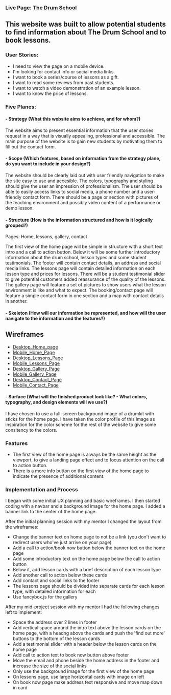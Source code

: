 
### Live Page: [The Drum School](https://oisintohak.github.io/Milestone-Project-1/)

This website was built to allow potential students to find information about The Drum School and to book lessons.
---
### User Stories:
- I need to view the page on a mobile device.
- I'm looking for contact info or social media links.
- I want to book a series/course of lessons as a gift.
- I want to read some reviews from past students.
- I want to watch a video demonstration of an example lesson.
- I want to know the price of lessons.

### Five Planes:

#### - Strategy (What this website aims to achieve, and for whom?)
The website aims to present essential information that the user stories request in a way that is visually appealing, professional and accessible. The main purpose of the website is to gain new students by motivating them to fill out the contact form.



#### - Scope (Which features, based on information from the strategy plane, do you want to include in your design?)
The website should be clearly laid out with user friendly navigation to make the site easy to use and accesible. The colors, typography and styling should give the user an impression of professionalism. The user should be able to easily access links to social media, a phone number and a user-friendly contact form. There should be a page or section with pictures of the teaching environment and possibly video content of a performance or demo lesson.



#### - Structure (How is the information structured and how is it logically grouped?)
Pages: Home, lessons, gallery, contact

The first view of the home page will be simple in structure with a short text intro and a call to action button.
Below it will be some further introductory information about the drum school, lesson types and some student testimonials. The footer will contain contact details, an address and social media links.
The lessons page will contain detailed information on each lesson type and prices for lessons. There will be a student testimonial slider to give potential customers added reassurance of the quality of the lessons.
The gallery page will feature a set of pictures to show users what the lesson environment is like and what to expect.
The booking/contact page will feature a simple contact form in one section and a map with contact details in another.



#### - Skeleton (How will our information be represented, and how will the user navigate to the information and the features?)
## Wireframes

- [Desktop_Home_page](assets/docs/wireframes/HOME_DESKTOP.PNG)
- [Mobile_Home_Page](assets/docs/wireframes/HOME_MOBILE.PNG)
- [Desktop_Lessons_Page](assets/docs/wireframes/LESSONS_DESKTOP.PNG)
- [Mobile_Lessons_Page](assets/docs/wireframes/LESSONS_MOBILE.PNG)
- [Desktop_Gallery_Page](assets/docs/wireframes/GALLERY_DESKTOP.PNG)
- [Mobile_Gallery_Page](assets/docs/wireframes/GALLERY_MOBILE.PNG)
- [Desktop_Contact_Page](assets/docs/wireframes/CONTACT_BOOK_DESKTOP.PNG)
- [Mobile_Contact_Page](assets/docs/wireframes/CONTACT_BOOK_MOBILE.PNG)


#### - Surface (What will the finished product look like? - What colors, typography, and design elements will we use?)
I have chosen to use a full-screen background image of a drumkit with sticks for the home page. I have taken the color profile of this image as inspiration for the color scheme for the rest of the website to give some consitency to the colors.


### Features

 - The first view of the home page is always be the same height as the viewport, to give a landing page effect and to focus attention on the call to action button.
 - There is a more info button on the first view of the home page to indicate the presence of additional content.



 ### Implementation and Process
I began with some initial UX planning and basic wireframes. I then started coding with a navbar and a background image for the home page. I added a banner link to the center of the home page.

 After the initial planning session with my mentor I changed the layout from the wireframes:
- Change the banner text on home page to not be a link (you don't want to redirect users who've just arrive on your page)
- Add a call to action/book now button below the banner text on the home page
- Add some introductory text on the home page below the call to action button
- Below it, add lesson cards with a brief description of each lesson type
- Add another call to action below these cards
- Add contact and social links to the footer
- The lessons page should be divided into separate cards for each lesson type, with detailed information for each
- Use fancybox.js for the gallery

After my mid-project session with my mentor I had the following changes left to implement:
- Space the address over 2 lines in footer
- Add vertical space around the intro text above the lesson cards on the home page, with a headng above the cards and push the 'find out more' buttons to the bottom of the lesson cards
- Add a testimonial slider with a header below the lesson cards on the home page
- Add call to action text to book now button above footer
- Move the email and phone beside the home address in the footer and increase the size of the social links
- Only use the background image for the first view of the home page
- On lessons page, use large horizontal cards with image on left
- On book now page make address text responsive and move map down in card


